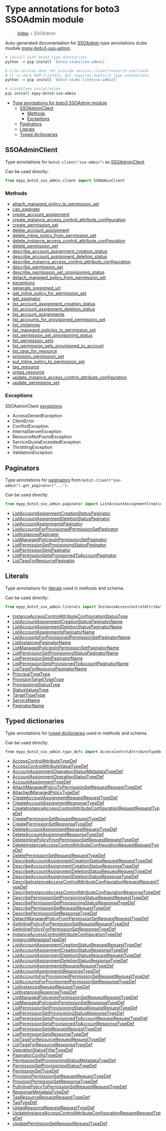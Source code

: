 <a id="type-annotations-for-boto3-ssoadmin-module"></a>

# Type annotations for boto3 SSOAdmin module

> [Index](..) > SSOAdmin

Auto-generated documentation for
[SSOAdmin](https://boto3.amazonaws.com/v1/documentation/api/latest/reference/services/sso-admin.html#SSOAdmin)
type annotations stubs module
[mypy-boto3-sso-admin](https://pypi.org/project/mypy-boto3-sso-admin/).

```bash
# install with boto3 type annotations
python -m pip install 'boto3-stubs[sso-admin]'

# Lite version does not provide session.client/resource overloads
# it is more RAM-friendly, but requires explicit type annotations
python -m pip install 'boto3-stubs-lite[sso-admin]'

# standalone installation
pip install mypy-boto3-sso-admin
```

- [Type annotations for boto3 SSOAdmin module](#type-annotations-for-boto3-ssoadmin-module)
  - [SSOAdminClient](#ssoadminclient)
    - [Methods](#methods)
    - [Exceptions](#exceptions)
  - [Paginators](#paginators)
  - [Literals](#literals)
  - [Typed dictionaries](#typed-dictionaries)

<a id="ssoadminclient"></a>

## SSOAdminClient

Type annotations for `boto3.client("sso-admin")` as
[SSOAdminClient](./client.md)

Can be used directly:

```python
from mypy_boto3_sso_admin.client import SSOAdminClient
```

<a id="methods"></a>

### Methods

- [attach_managed_policy_to_permission_set](./client.md#attach_managed_policy_to_permission_set)
- [can_paginate](./client.md#can_paginate)
- [create_account_assignment](./client.md#create_account_assignment)
- [create_instance_access_control_attribute_configuration](./client.md#create_instance_access_control_attribute_configuration)
- [create_permission_set](./client.md#create_permission_set)
- [delete_account_assignment](./client.md#delete_account_assignment)
- [delete_inline_policy_from_permission_set](./client.md#delete_inline_policy_from_permission_set)
- [delete_instance_access_control_attribute_configuration](./client.md#delete_instance_access_control_attribute_configuration)
- [delete_permission_set](./client.md#delete_permission_set)
- [describe_account_assignment_creation_status](./client.md#describe_account_assignment_creation_status)
- [describe_account_assignment_deletion_status](./client.md#describe_account_assignment_deletion_status)
- [describe_instance_access_control_attribute_configuration](./client.md#describe_instance_access_control_attribute_configuration)
- [describe_permission_set](./client.md#describe_permission_set)
- [describe_permission_set_provisioning_status](./client.md#describe_permission_set_provisioning_status)
- [detach_managed_policy_from_permission_set](./client.md#detach_managed_policy_from_permission_set)
- [exceptions](./client.md#exceptions)
- [generate_presigned_url](./client.md#generate_presigned_url)
- [get_inline_policy_for_permission_set](./client.md#get_inline_policy_for_permission_set)
- [get_paginator](./client.md#get_paginator)
- [list_account_assignment_creation_status](./client.md#list_account_assignment_creation_status)
- [list_account_assignment_deletion_status](./client.md#list_account_assignment_deletion_status)
- [list_account_assignments](./client.md#list_account_assignments)
- [list_accounts_for_provisioned_permission_set](./client.md#list_accounts_for_provisioned_permission_set)
- [list_instances](./client.md#list_instances)
- [list_managed_policies_in_permission_set](./client.md#list_managed_policies_in_permission_set)
- [list_permission_set_provisioning_status](./client.md#list_permission_set_provisioning_status)
- [list_permission_sets](./client.md#list_permission_sets)
- [list_permission_sets_provisioned_to_account](./client.md#list_permission_sets_provisioned_to_account)
- [list_tags_for_resource](./client.md#list_tags_for_resource)
- [provision_permission_set](./client.md#provision_permission_set)
- [put_inline_policy_to_permission_set](./client.md#put_inline_policy_to_permission_set)
- [tag_resource](./client.md#tag_resource)
- [untag_resource](./client.md#untag_resource)
- [update_instance_access_control_attribute_configuration](./client.md#update_instance_access_control_attribute_configuration)
- [update_permission_set](./client.md#update_permission_set)

<a id="exceptions"></a>

### Exceptions

SSOAdminClient [exceptions](./client.md#exceptions)

- AccessDeniedException
- ClientError
- ConflictException
- InternalServerException
- ResourceNotFoundException
- ServiceQuotaExceededException
- ThrottlingException
- ValidationException

<a id="paginators"></a>

## Paginators

Type annotations for [paginators](./paginators.md) from
`boto3.client("sso-admin").get_paginator("...")`.

Can be used directly:

```python
from mypy_boto3_sso_admin.paginator import ListAccountAssignmentCreationStatusPaginator, ...
```

- [ListAccountAssignmentCreationStatusPaginator](./paginators.md#listaccountassignmentcreationstatuspaginator)
- [ListAccountAssignmentDeletionStatusPaginator](./paginators.md#listaccountassignmentdeletionstatuspaginator)
- [ListAccountAssignmentsPaginator](./paginators.md#listaccountassignmentspaginator)
- [ListAccountsForProvisionedPermissionSetPaginator](./paginators.md#listaccountsforprovisionedpermissionsetpaginator)
- [ListInstancesPaginator](./paginators.md#listinstancespaginator)
- [ListManagedPoliciesInPermissionSetPaginator](./paginators.md#listmanagedpoliciesinpermissionsetpaginator)
- [ListPermissionSetProvisioningStatusPaginator](./paginators.md#listpermissionsetprovisioningstatuspaginator)
- [ListPermissionSetsPaginator](./paginators.md#listpermissionsetspaginator)
- [ListPermissionSetsProvisionedToAccountPaginator](./paginators.md#listpermissionsetsprovisionedtoaccountpaginator)
- [ListTagsForResourcePaginator](./paginators.md#listtagsforresourcepaginator)

<a id="literals"></a>

## Literals

Type annotations for [literals](./literals.md) used in methods and schema.

Can be used directly:

```python
from mypy_boto3_sso_admin.literals import InstanceAccessControlAttributeConfigurationStatusType, ...
```

- [InstanceAccessControlAttributeConfigurationStatusType](./literals.md#instanceaccesscontrolattributeconfigurationstatustype)
- [ListAccountAssignmentCreationStatusPaginatorName](./literals.md#listaccountassignmentcreationstatuspaginatorname)
- [ListAccountAssignmentDeletionStatusPaginatorName](./literals.md#listaccountassignmentdeletionstatuspaginatorname)
- [ListAccountAssignmentsPaginatorName](./literals.md#listaccountassignmentspaginatorname)
- [ListAccountsForProvisionedPermissionSetPaginatorName](./literals.md#listaccountsforprovisionedpermissionsetpaginatorname)
- [ListInstancesPaginatorName](./literals.md#listinstancespaginatorname)
- [ListManagedPoliciesInPermissionSetPaginatorName](./literals.md#listmanagedpoliciesinpermissionsetpaginatorname)
- [ListPermissionSetProvisioningStatusPaginatorName](./literals.md#listpermissionsetprovisioningstatuspaginatorname)
- [ListPermissionSetsPaginatorName](./literals.md#listpermissionsetspaginatorname)
- [ListPermissionSetsProvisionedToAccountPaginatorName](./literals.md#listpermissionsetsprovisionedtoaccountpaginatorname)
- [ListTagsForResourcePaginatorName](./literals.md#listtagsforresourcepaginatorname)
- [PrincipalTypeType](./literals.md#principaltypetype)
- [ProvisionTargetTypeType](./literals.md#provisiontargettypetype)
- [ProvisioningStatusType](./literals.md#provisioningstatustype)
- [StatusValuesType](./literals.md#statusvaluestype)
- [TargetTypeType](./literals.md#targettypetype)
- [ServiceName](./literals.md#servicename)
- [PaginatorName](./literals.md#paginatorname)

<a id="typed-dictionaries"></a>

## Typed dictionaries

Type annotations for [typed dictionaries](./type_defs.md) used in methods and
schema.

Can be used directly:

```python
from mypy_boto3_sso_admin.type_defs import AccessControlAttributeTypeDef, ...
```

- [AccessControlAttributeTypeDef](./type_defs.md#accesscontrolattributetypedef)
- [AccessControlAttributeValueTypeDef](./type_defs.md#accesscontrolattributevaluetypedef)
- [AccountAssignmentOperationStatusMetadataTypeDef](./type_defs.md#accountassignmentoperationstatusmetadatatypedef)
- [AccountAssignmentOperationStatusTypeDef](./type_defs.md#accountassignmentoperationstatustypedef)
- [AccountAssignmentTypeDef](./type_defs.md#accountassignmenttypedef)
- [AttachManagedPolicyToPermissionSetRequestRequestTypeDef](./type_defs.md#attachmanagedpolicytopermissionsetrequestrequesttypedef)
- [AttachedManagedPolicyTypeDef](./type_defs.md#attachedmanagedpolicytypedef)
- [CreateAccountAssignmentRequestRequestTypeDef](./type_defs.md#createaccountassignmentrequestrequesttypedef)
- [CreateAccountAssignmentResponseTypeDef](./type_defs.md#createaccountassignmentresponsetypedef)
- [CreateInstanceAccessControlAttributeConfigurationRequestRequestTypeDef](./type_defs.md#createinstanceaccesscontrolattributeconfigurationrequestrequesttypedef)
- [CreatePermissionSetRequestRequestTypeDef](./type_defs.md#createpermissionsetrequestrequesttypedef)
- [CreatePermissionSetResponseTypeDef](./type_defs.md#createpermissionsetresponsetypedef)
- [DeleteAccountAssignmentRequestRequestTypeDef](./type_defs.md#deleteaccountassignmentrequestrequesttypedef)
- [DeleteAccountAssignmentResponseTypeDef](./type_defs.md#deleteaccountassignmentresponsetypedef)
- [DeleteInlinePolicyFromPermissionSetRequestRequestTypeDef](./type_defs.md#deleteinlinepolicyfrompermissionsetrequestrequesttypedef)
- [DeleteInstanceAccessControlAttributeConfigurationRequestRequestTypeDef](./type_defs.md#deleteinstanceaccesscontrolattributeconfigurationrequestrequesttypedef)
- [DeletePermissionSetRequestRequestTypeDef](./type_defs.md#deletepermissionsetrequestrequesttypedef)
- [DescribeAccountAssignmentCreationStatusRequestRequestTypeDef](./type_defs.md#describeaccountassignmentcreationstatusrequestrequesttypedef)
- [DescribeAccountAssignmentCreationStatusResponseTypeDef](./type_defs.md#describeaccountassignmentcreationstatusresponsetypedef)
- [DescribeAccountAssignmentDeletionStatusRequestRequestTypeDef](./type_defs.md#describeaccountassignmentdeletionstatusrequestrequesttypedef)
- [DescribeAccountAssignmentDeletionStatusResponseTypeDef](./type_defs.md#describeaccountassignmentdeletionstatusresponsetypedef)
- [DescribeInstanceAccessControlAttributeConfigurationRequestRequestTypeDef](./type_defs.md#describeinstanceaccesscontrolattributeconfigurationrequestrequesttypedef)
- [DescribeInstanceAccessControlAttributeConfigurationResponseTypeDef](./type_defs.md#describeinstanceaccesscontrolattributeconfigurationresponsetypedef)
- [DescribePermissionSetProvisioningStatusRequestRequestTypeDef](./type_defs.md#describepermissionsetprovisioningstatusrequestrequesttypedef)
- [DescribePermissionSetProvisioningStatusResponseTypeDef](./type_defs.md#describepermissionsetprovisioningstatusresponsetypedef)
- [DescribePermissionSetRequestRequestTypeDef](./type_defs.md#describepermissionsetrequestrequesttypedef)
- [DescribePermissionSetResponseTypeDef](./type_defs.md#describepermissionsetresponsetypedef)
- [DetachManagedPolicyFromPermissionSetRequestRequestTypeDef](./type_defs.md#detachmanagedpolicyfrompermissionsetrequestrequesttypedef)
- [GetInlinePolicyForPermissionSetRequestRequestTypeDef](./type_defs.md#getinlinepolicyforpermissionsetrequestrequesttypedef)
- [GetInlinePolicyForPermissionSetResponseTypeDef](./type_defs.md#getinlinepolicyforpermissionsetresponsetypedef)
- [InstanceAccessControlAttributeConfigurationTypeDef](./type_defs.md#instanceaccesscontrolattributeconfigurationtypedef)
- [InstanceMetadataTypeDef](./type_defs.md#instancemetadatatypedef)
- [ListAccountAssignmentCreationStatusRequestRequestTypeDef](./type_defs.md#listaccountassignmentcreationstatusrequestrequesttypedef)
- [ListAccountAssignmentCreationStatusResponseTypeDef](./type_defs.md#listaccountassignmentcreationstatusresponsetypedef)
- [ListAccountAssignmentDeletionStatusRequestRequestTypeDef](./type_defs.md#listaccountassignmentdeletionstatusrequestrequesttypedef)
- [ListAccountAssignmentDeletionStatusResponseTypeDef](./type_defs.md#listaccountassignmentdeletionstatusresponsetypedef)
- [ListAccountAssignmentsRequestRequestTypeDef](./type_defs.md#listaccountassignmentsrequestrequesttypedef)
- [ListAccountAssignmentsResponseTypeDef](./type_defs.md#listaccountassignmentsresponsetypedef)
- [ListAccountsForProvisionedPermissionSetRequestRequestTypeDef](./type_defs.md#listaccountsforprovisionedpermissionsetrequestrequesttypedef)
- [ListAccountsForProvisionedPermissionSetResponseTypeDef](./type_defs.md#listaccountsforprovisionedpermissionsetresponsetypedef)
- [ListInstancesRequestRequestTypeDef](./type_defs.md#listinstancesrequestrequesttypedef)
- [ListInstancesResponseTypeDef](./type_defs.md#listinstancesresponsetypedef)
- [ListManagedPoliciesInPermissionSetRequestRequestTypeDef](./type_defs.md#listmanagedpoliciesinpermissionsetrequestrequesttypedef)
- [ListManagedPoliciesInPermissionSetResponseTypeDef](./type_defs.md#listmanagedpoliciesinpermissionsetresponsetypedef)
- [ListPermissionSetProvisioningStatusRequestRequestTypeDef](./type_defs.md#listpermissionsetprovisioningstatusrequestrequesttypedef)
- [ListPermissionSetProvisioningStatusResponseTypeDef](./type_defs.md#listpermissionsetprovisioningstatusresponsetypedef)
- [ListPermissionSetsProvisionedToAccountRequestRequestTypeDef](./type_defs.md#listpermissionsetsprovisionedtoaccountrequestrequesttypedef)
- [ListPermissionSetsProvisionedToAccountResponseTypeDef](./type_defs.md#listpermissionsetsprovisionedtoaccountresponsetypedef)
- [ListPermissionSetsRequestRequestTypeDef](./type_defs.md#listpermissionsetsrequestrequesttypedef)
- [ListPermissionSetsResponseTypeDef](./type_defs.md#listpermissionsetsresponsetypedef)
- [ListTagsForResourceRequestRequestTypeDef](./type_defs.md#listtagsforresourcerequestrequesttypedef)
- [ListTagsForResourceResponseTypeDef](./type_defs.md#listtagsforresourceresponsetypedef)
- [OperationStatusFilterTypeDef](./type_defs.md#operationstatusfiltertypedef)
- [PaginatorConfigTypeDef](./type_defs.md#paginatorconfigtypedef)
- [PermissionSetProvisioningStatusMetadataTypeDef](./type_defs.md#permissionsetprovisioningstatusmetadatatypedef)
- [PermissionSetProvisioningStatusTypeDef](./type_defs.md#permissionsetprovisioningstatustypedef)
- [PermissionSetTypeDef](./type_defs.md#permissionsettypedef)
- [ProvisionPermissionSetRequestRequestTypeDef](./type_defs.md#provisionpermissionsetrequestrequesttypedef)
- [ProvisionPermissionSetResponseTypeDef](./type_defs.md#provisionpermissionsetresponsetypedef)
- [PutInlinePolicyToPermissionSetRequestRequestTypeDef](./type_defs.md#putinlinepolicytopermissionsetrequestrequesttypedef)
- [ResponseMetadataTypeDef](./type_defs.md#responsemetadatatypedef)
- [TagResourceRequestRequestTypeDef](./type_defs.md#tagresourcerequestrequesttypedef)
- [TagTypeDef](./type_defs.md#tagtypedef)
- [UntagResourceRequestRequestTypeDef](./type_defs.md#untagresourcerequestrequesttypedef)
- [UpdateInstanceAccessControlAttributeConfigurationRequestRequestTypeDef](./type_defs.md#updateinstanceaccesscontrolattributeconfigurationrequestrequesttypedef)
- [UpdatePermissionSetRequestRequestTypeDef](./type_defs.md#updatepermissionsetrequestrequesttypedef)
